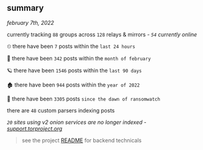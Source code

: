 
## summary
_february 7th, 2022_

currently tracking `88` groups across `128` relays & mirrors - _`54` currently online_

⏲ there have been `7` posts within the `last 24 hours`

🦈 there have been `342` posts within the `month of february`

🪐 there have been `1546` posts within the `last 90 days`

🏚 there have been `944` posts within the `year of 2022`

🦕 there have been `3305` posts `since the dawn of ransomwatch`

there are `48` custom parsers indexing posts

_`20` sites using v2 onion services are no longer indexed - [support.torproject.org](https://support.torproject.org/onionservices/v2-deprecation/)_

> see the project [README](https://github.com/thetanz/ransomwatch#ransomwatch--) for backend technicals
